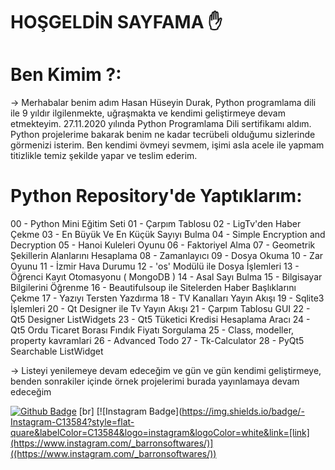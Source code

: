 # HOŞGELDİN SAYFAMA ✋

# Ben Kimim ?:

-> Merhabalar benim adım Hasan Hüseyin Durak, Python programlama dili ile 9 yıldır ilgilenmekte, uğraşmakta ve kendimi geliştirmeye devam etmekteyim. 27.11.2020 yılında Python Programlama Dili sertifikamı aldım. Python projelerime bakarak benim ne kadar tecrübeli olduğumu sizlerinde görmenizi isterim. Ben kendimi övmeyi sevmem, işimi asla acele ile yapmam titizlikle temiz şekilde yapar ve teslim ederim.

# Python Repository'de Yaptıklarım:

00 - Python Mini Eğitim Seti
01 - Çarpım Tablosu
02 - LigTv'den Haber Çekme
03 - En Büyük Ve En Küçük Sayıyı Bulma
04 - Simple Encryption and Decryption
05 - Hanoi Kuleleri Oyunu
06 - Faktoriyel Alma
07 - Geometrik Şekillerin Alanlarını Hesaplama
08 - Zamanlayıcı
09 - Dosya Okuma
10 - Zar Oyunu
11 - İzmir Hava Durumu
12 - 'os' Modülü ile Dosya İşlemleri
13 - Öğrenci Kayıt Otomasyonu ( MongoDB )
14 - Asal Sayı Bulma
15 - Bilgisayar Bilgilerini Öğrenme
16 - Beautifulsoup ile Sitelerden Haber Başlıklarını Çekme
17 - Yazıyı Tersten Yazdırma
18 - TV Kanalları Yayın Akışı
19 - Sqlite3 İşlemleri
20 - Qt Designer ile Tv Yayın Akışı
21 - Çarpım Tablosu GUI
22 - Qt5 Designer ListWidgets
23 - Qt5 Tüketici Kredisi Hesaplama Aracı
24 - Qt5 Ordu Ticaret Borası Fındık Fiyatı Sorgulama
25 - Class, modeller, property kavramlari
26 - Advanced Todo
27 - Tk-Calculator
28 - PyQt5 Searchable ListWidget

-> Listeyi yenilemeye devam edeceğim ve gün ve gün kendimi geliştirmeye, benden sonrakiler içinde örnek projelerimi burada yayınlamaya devam edeceğim

[![Github Badge](https://img.shields.io/badge/-Github-000?style=quare&labelColor=000&logo=Github&logoColor=white&link=https://github.com/hasanhuseyindurak43/Python)](https://github.com/hasanhuseyindurak43/Python) 
[br]
[![Instagram Badge](https://img.shields.io/badge/-Instagram-C13584?style=flat-quare&labelColor=C13584&logo=instagram&logoColor=white&link=[link](https://www.instagram.com/_barronsoftwares/)]((https://www.instagram.com/_barronsoftwares/)) 
